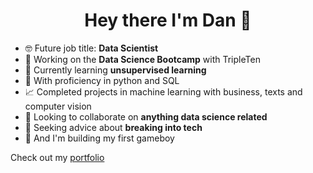 <h1 align="center">Hey there I'm Dan 👋</h1>

<!--
**danp0kes/danp0kes** is a ✨ _special_ ✨ repository because its `README.md` (this file) appears on your GitHub profile.

Here are some ideas to get you started:
-->

- 🤓 Future job title: **Data Scientist**
- 🔭 Working on the **Data Science Bootcamp** with TripleTen
- 🌱 Currently learning **unsupervised learning**
- 🐍 With proficiency in python and SQL
- 📈 Completed projects in machine learning with business, texts and computer vision
- 👯 Looking to collaborate on **anything data science related**
- 🤝 Seeking advice about **breaking into tech**
- 🤞 And I'm building my first gameboy

Check out my [portfolio](https://github.com/danp0kes/triple-ten-projects)
